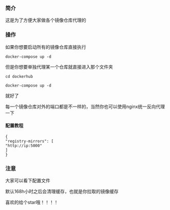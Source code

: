 ### 简介

这是为了方便大家做各个镜像仓库代理的

### 操作

如果你想要启动所有的镜像仓库直接执行 

`docker-compose up -d`

但是你想要单独代理某一个仓库就直接进入那个文件夹

`cd dockerhub`

`docker-compose up -d`

就好了

每一个镜像仓库对外的端口都是不一样的，当然你也可以使用nginx统一反向代理一下

#### 配置教程
```
{
"registry-mirrors": [
"http://ip:5000"
]
}
```

### 注意

大家可以看下配置文件

默认168h小时之后会清理缓存，也就是你拉取的镜像缓存

喜欢的给个star哦！！！！


